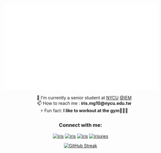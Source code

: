 <div align="center">
<img src="https://github.com/iriszzzz/iriszzzz/blob/main/source/iriszzzz.gif" width="500"  />
</div>
<div align="center">
  <ul>
    🌱 I’m currently a senior student at <a href="https://www.nycu.edu.tw/nycu/ch/index">NYCU</a> <a href="https://iem.nycu.edu.tw/en/about-us/nctu-iem/">@IEM</a><br>
    📫 How to reach me : <strong>iris.mg10@nycu.edu.tw</strong><br>
    ⚡ Fun fact: <strong>I like to workout at the gym🏋🏻‍♀️</strong>
  </ul>
</div>

<!--
![Peek 2024/9/20](https://github.com/iriszzzz/iriszzzz/blob/main/source/iriszzzz.gif)
## Hi there 👋 I'm Iris

- 🌱 I’m currently a senior student at [NYCU](https://www.nycu.edu.tw/nycu/ch/index) [@IEM](https://iem.nycu.edu.tw/en/about-us/nctu-iem/)
- 📫 How to reach me : **iris.mg10@nycu.edu.tw**
- ⚡ Fun fact: **I like to workout at the gym🏋🏻‍♀️**.

<div align="center">
  <a href="https://github.com/iriszzzz/iriszzzz/blob/main/source/iriszzzz.gif"></a><br>
  <h2>Hi there 👋 I'm Iris</h2>
  <ul>
    🌱 I’m currently a senior student at <a href="https://www.nycu.edu.tw/nycu/ch/index">NYCU</a> <a href="https://iem.nycu.edu.tw/en/about-us/nctu-iem/">@IEM</a><br>
    📫 How to reach me : <strong>iris.mg10@nycu.edu.tw</strong><br>
    ⚡ Fun fact: <strong>I like to workout at the gym🏋🏻‍♀️</strong>
  </ul>
</div>

**iriszzzz/iriszzzz** is a ✨ _special_ ✨ repository because its `README.md` (this file) appears on your GitHub profile.

Here are some ideas to get you started:

- 🔭 I’m currently working on ...
- 🌱 I’m currently learning ...
- 👯 I’m looking to collaborate on ...
- 🤔 I’m looking for help with ...
- 💬 Ask me about ...
- 📫 How to reach me: ...
- 😄 Pronouns: ...
- ⚡ Fun fact: ...

![](https://komarev.com/ghpvc/?username=iriszzzz&color=blue)
[![GitHub Streak](https://github-readme-streak-stats.herokuapp.com/?user=iriszzzz)](https://github.com/iriszzzz)
-->

<h3 align="center">Connect with me:</h3>
<p align="center">
<a href="https://www.linkedin.com/in/wanchin-tsai/" target="blank"><img align="center" src="https://raw.githubusercontent.com/rahuldkjain/github-profile-readme-generator/master/src/images/icons/Social/linked-in-alt.svg" alt="iris" height="30" width="40" /></a>
<a href="https://www.kaggle.com/iriszzzzzz" target="blank"><img align="center" src="https://raw.githubusercontent.com/rahuldkjain/github-profile-readme-generator/master/src/images/icons/Social/kaggle.svg" alt="iris" height="30" width="40" /></a>
<a href="https://www.facebook.com/profile.php?id=100004986250862&locale=zh_TW" target="blank"><img align="center" src="https://raw.githubusercontent.com/rahuldkjain/github-profile-readme-generator/master/src/images/icons/Social/facebook.svg" alt="iris" height="30" width="40" /></a>
<a href="https://www.instagram.com/irisxies" target="blank"><img align="center" src="https://raw.githubusercontent.com/rahuldkjain/github-profile-readme-generator/master/src/images/icons/Social/instagram.svg" alt="irisxies" height="30" width="40" /></a>
</p>
<div align="center">
  <a href="https://github.com/iriszzzz">
    <img src="https://github-readme-streak-stats.herokuapp.com/?user=iriszzzz" alt="GitHub Streak">
  </a>
</div>


